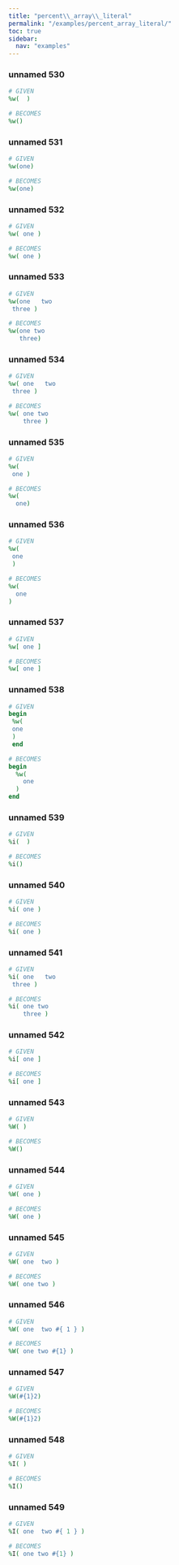 ```yaml
---
title: "percent\\_array\\_literal"
permalink: "/examples/percent_array_literal/"
toc: true
sidebar:
  nav: "examples"
---
```


### unnamed 530
```ruby
# GIVEN
%w(  )
```
```ruby
# BECOMES
%w()
```
### unnamed 531
```ruby
# GIVEN
%w(one)
```
```ruby
# BECOMES
%w(one)
```
### unnamed 532
```ruby
# GIVEN
%w( one )
```
```ruby
# BECOMES
%w( one )
```
### unnamed 533
```ruby
# GIVEN
%w(one   two 
 three )
```
```ruby
# BECOMES
%w(one two
   three)
```
### unnamed 534
```ruby
# GIVEN
%w( one   two 
 three )
```
```ruby
# BECOMES
%w( one two
    three )
```
### unnamed 535
```ruby
# GIVEN
%w( 
 one )
```
```ruby
# BECOMES
%w(
  one)
```
### unnamed 536
```ruby
# GIVEN
%w( 
 one 
 )
```
```ruby
# BECOMES
%w(
  one
)
```
### unnamed 537
```ruby
# GIVEN
%w[ one ]
```
```ruby
# BECOMES
%w[ one ]
```
### unnamed 538
```ruby
# GIVEN
begin 
 %w( 
 one 
 ) 
 end
```
```ruby
# BECOMES
begin
  %w(
    one
  )
end
```
### unnamed 539
```ruby
# GIVEN
%i(  )
```
```ruby
# BECOMES
%i()
```
### unnamed 540
```ruby
# GIVEN
%i( one )
```
```ruby
# BECOMES
%i( one )
```
### unnamed 541
```ruby
# GIVEN
%i( one   two 
 three )
```
```ruby
# BECOMES
%i( one two
    three )
```
### unnamed 542
```ruby
# GIVEN
%i[ one ]
```
```ruby
# BECOMES
%i[ one ]
```
### unnamed 543
```ruby
# GIVEN
%W( )
```
```ruby
# BECOMES
%W()
```
### unnamed 544
```ruby
# GIVEN
%W( one )
```
```ruby
# BECOMES
%W( one )
```
### unnamed 545
```ruby
# GIVEN
%W( one  two )
```
```ruby
# BECOMES
%W( one two )
```
### unnamed 546
```ruby
# GIVEN
%W( one  two #{ 1 } )
```
```ruby
# BECOMES
%W( one two #{1} )
```
### unnamed 547
```ruby
# GIVEN
%W(#{1}2)
```
```ruby
# BECOMES
%W(#{1}2)
```
### unnamed 548
```ruby
# GIVEN
%I( )
```
```ruby
# BECOMES
%I()
```
### unnamed 549
```ruby
# GIVEN
%I( one  two #{ 1 } )
```
```ruby
# BECOMES
%I( one two #{1} )
```
